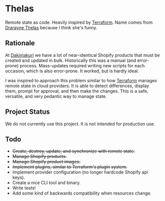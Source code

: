 # Thelas

Remote state as code. Heavily inspired by [Terraform](https://www.terraform.io/). Name comes from [Drarayne Thelas](https://en.uesp.net/wiki/Morrowind:Drarayne_Thelas) because I think she's funny.

## Rationale

At [Dakimakuri](https://dakimakuri.com) we have a lot of near-identical Shopify products that must be created and updated in bulk. Historically this was a manual (and error-prone) process. Mass-updates required writing new scripts for each occasion, which is also error-prone. It worked, but is hardly ideal.

I was inspired to approach this problem similar to how [Terraform](https://www.terraform.io/) manages remote state in cloud providers. It is able to detect differences, display them, prompt for approval, and then make the changes. This is a safe, versatile, and very pedantic way to manage state.

## Project Status

We do not currently use this project. It is not intended for production use.

## Todo

* ~~Create, destroy, update, and synchronize with remote state.~~
* ~~Manage Shopify products.~~
* ~~Manage Shopify product images.~~
* ~~Implement plugins, similar to Terraform's plugin system.~~
* Implement provider configuration (no longer hardcode Shopify api keys).
* Create a nice CLI tool and binary.
* Write tests!
* Add some kind of backwards compatibility when resources change.
